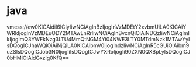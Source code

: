 # java

vmess://ew0KICAidiI6ICIyIiwNCiAgInBzIjogInVzMDEtY2xvbmUiLA0KICAiYWRkIjogInVzMDEuODY2MTAwLnRrIiwNCiAgInBvcnQiOiAiNDQzIiwNCiAgImlkIjogImQ3YWFkNzg3LTU4MmQtNGM4Yi04NWE3LTY0MTdmNzk1MTAwYyIsDQogICJhaWQiOiAiNjQiLA0KICAibmV0IjogIndzIiwNCiAgInR5cGUiOiAibm9uZSIsDQogICJob3N0IjogIiIsDQogICJwYXRoIjogIi90ZXN0QXBpLyIsDQogICJ0bHMiOiAidGxzIg0KfQ==
